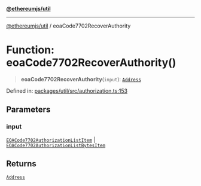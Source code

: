 [**@ethereumjs/util**](../README.md)

***

[@ethereumjs/util](../README.md) / eoaCode7702RecoverAuthority

# Function: eoaCode7702RecoverAuthority()

> **eoaCode7702RecoverAuthority**(`input`): [`Address`](../classes/Address.md)

Defined in: [packages/util/src/authorization.ts:153](https://github.com/ethereumjs/ethereumjs-monorepo/blob/master/packages/util/src/authorization.ts#L153)

## Parameters

### input

[`EOACode7702AuthorizationListItem`](../type-aliases/EOACode7702AuthorizationListItem.md) | [`EOACode7702AuthorizationListBytesItem`](../type-aliases/EOACode7702AuthorizationListBytesItem.md)

## Returns

[`Address`](../classes/Address.md)
